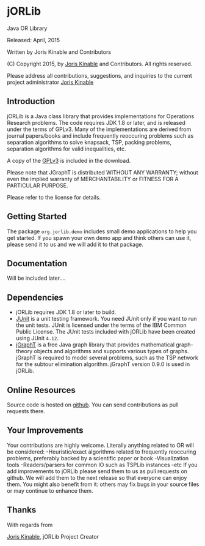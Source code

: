 # jORLib
Java OR Library

Released: April, 2015</p>

Written by Joris Kinable and Contributors

(C) Copyright 2015, by [Joris Kinable](mailto:joris.kinable@kuleuven.be) and Contributors. All rights
reserved.

Please address all contributions, suggestions, and inquiries to the current project administrator [Joris Kinable](mailto:joris.kinable@kuleuven.be)

## Introduction ##

jORLib is a Java class library that provides implementations for Operations Research problems. The code requires JDK 1.8 or later, and is released under the terms of GPLv3. Many of the implementations are derived from journal papers/books and include frequently reoccuring problems such as separation algorithms to solve knapsack, TSP, packing problems, separation algorithms for valid inequalities, etc.

A copy of the [GPLv3](LICENSE) is included in the download.

Please note that JGraphT is distributed WITHOUT ANY WARRANTY; without even the implied warranty of MERCHANTABILITY or FITNESS FOR A PARTICULAR PURPOSE.

Please refer to the license for details.


## Getting Started ##

The package `org.jorlib.demo` includes small demo applications to help you get started. If you spawn your own demo app and think others can use it, please send it to us and we will add it to that package.


## Documentation ##

Will be included later....

## Dependencies ##

- jORLib requires JDK 1.8 or later to build.
- [JUnit](http://www.junit.org) is a unit testing framework. You need JUnit only if you want to run the unit tests.  JUnit is licensed under the terms of the IBM Common Public License.  The JUnit tests included with jORLib have been created using JUnit `4.12`.
- [jGraphT](http://jgrapht.org/) is a free Java graph library that provides mathematical graph-theory objects and algorithms and supports various types of graphs. jGraphT is required to model several problems, such as the TSP network for the subtour elimination algorithm. jGraphT version 0.9.0 is used in jORLib. 


## Online Resources ##

Source code is hosted on [github](https://github.com/jkinable/jorlib). You can send contributions as pull requests there.

## Your Improvements ##
Your contributions are highly welcome. Literally anything related to OR will be considered:
-Heuristic/exact algorithms related to frequently reoccuring problems, preferably backed by a scientific paper or book
-Visualization tools
-Readers/parsers for common IO such as TSPLib instances
-etc
If you add improvements to jORLib please send them to us as pull requests on github. We will add them to the next release so that everyone can enjoy them. You might also benefit from it: others may fix bugs in your source files or may continue to enhance them.

## Thanks ##

With regards from

[Joris Kinable](mailto:joris.kinable@kuleuven.be), jORLib Project Creator

